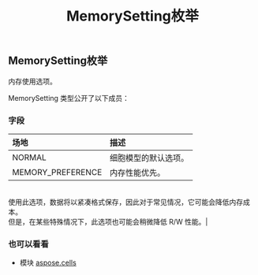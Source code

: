 ﻿---
title: MemorySetting枚举
second_title: Aspose.Cells for Python via .NET API 参考资料
description:
type: docs
weight: 2240
url: /zh/python-net/aspose.cells/memorysetting/
is_root: false
---
##  MemorySetting枚举
内存使用选项。



MemorySetting 类型公开了以下成员：

### 字段
|场地|描述|
| :- | :- |
| NORMAL |细胞模型的默认选项。|
| MEMORY_PREFERENCE |内存性能优先。<br/>使用此选项，数据将以紧凑格式保存，因此对于常见情况，它可能会降低内存成本。<br/>但是，在某些特殊情况下，此选项也可能会稍微降低 R/W 性能。|



### 也可以看看
* 模块 [aspose.cells](..)
